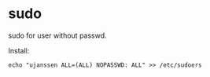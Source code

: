sudo
====

sudo for user without passwd.

Install:

	echo "ujanssen ALL=(ALL) NOPASSWD: ALL" >> /etc/sudoers 
